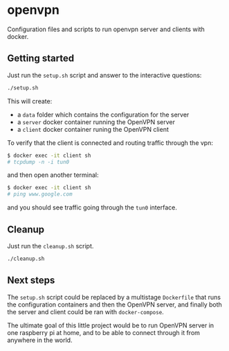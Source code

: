 # openvpn
Configuration files and scripts to run openvpn server and clients with docker.

## Getting started

Just run the `setup.sh` script and answer to the interactive questions:
```bash
./setup.sh
```

This will create:
- a `data` folder which contains the configuration for the server
- a `server` docker container running the OpenVPN server
- a `client` docker container runing the OpenVPN client

To verify that the client is connected and routing traffic through the vpn:
```bash
$ docker exec -it client sh
# tcpdump -n -i tun0
```
and then open another terminal:
```bash
$ docker exec -it client sh
# ping www.google.com
```
and you should see traffic going through the `tun0` interface.

## Cleanup
Just run the `cleanup.sh` script.
```bash
./cleanup.sh
```

## Next steps
The `setup.sh` script could be replaced by a multistage `Dockerfile` that runs the configuration containers and then the OpenVPN server, and finally both the server and client could be ran with `docker-compose`.

The ultimate goal of this little project would be to run OpenVPN server in one raspberry pi at home, and to be able to connect through it from anywhere in the world.
